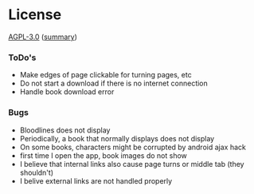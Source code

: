 # License

[AGPL-3.0](https://opensource.org/licenses/AGPL-3.0) ([summary](https://tldrlegal.com/license/gnu-affero-general-public-license-v3-(agpl-3.0)))

### ToDo's

- Make edges of page clickable for turning pages, etc
- Do not start a download if there is no internet connection
- Handle book download error

### Bugs

- Bloodlines does not display
- Periodically, a book that normally displays does not display
- On some books, characters might be corrupted by android ajax hack
- first time I open the app, book images do not show
- I believe that internal links also cause page turns or middle tab (they shouldn't)
- I belive external links are not handled properly